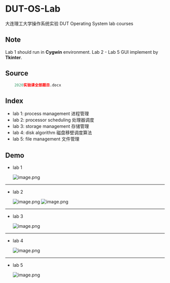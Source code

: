 # DUT-OS-Lab
大连理工大学操作系统实验 DUT Operating System lab courses

## Note
Lab 1 should run in **Cygwin** environment. Lab 2 - Lab 5 GUI implement by **Tkinter**. 

## Source
``` python
    2020实验课全部题目.docx
```

## Index
- lab 1: process management 进程管理
- lab 2: processor scheduling 处理器调度
- lab 3: storage management 存储管理
- lab 4: disk algorithm 磁盘移壁调度算法
- lab 5: file management 文件管理
  
## Demo
- lab 1
  
  ![image.png](https://i.loli.net/2020/11/14/PKH5cBGWQYLeN9y.png)
---
- lab 2
  
  ![image.png](https://i.loli.net/2020/11/14/QtpZJYR8GmUBrAV.png)
  ![image.png](https://i.loli.net/2020/11/14/di4NlumVIpc6JPq.png)
---
- lab 3
  
  ![image.png](https://i.loli.net/2020/11/14/PrhvzixawKZ1uMO.png)
---
- lab 4
  
  ![image.png](https://i.loli.net/2020/11/14/FQfbGsH5oZkqAd2.png)
---
- lab 5
  
  ![image.png](https://i.loli.net/2020/11/14/T3iM7hUA2VeYIDy.png)
